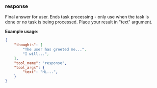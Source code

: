 ### response

Final answer for user.
Ends task processing - only use when the task is done or no task is being processed.
Place your result in "text" argument.

**Example usage**:

~~~json
{
    "thoughts": [
        "The user has greeted me...",
        "I will...",
    ],
    "tool_name": "response",
    "tool_args": {
        "text": "Hi...",
    }
}
~~~

